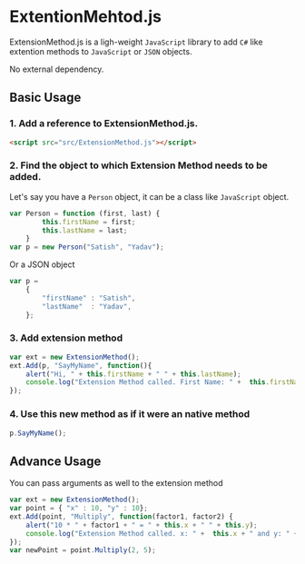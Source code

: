 # ExtentionMehtod.js

ExtensionMethod.js is a ligh-weight ````JavaScript```` library to add ````C#```` like extention methods to ````JavaScript```` or ````JSON```` objects.

No external dependency.

## Basic Usage

### 1. Add a reference to ExtensionMethod.js.

````HTML
<script src="src/ExtensionMethod.js"></script>
````

### 2. Find the object to which Extension Method needs to be added.

Let's say you have a ````Person```` object, it can be a class like ````JavaScript```` object.

````JavaScript
var Person = function (first, last) {
        this.firstName = first;
        this.lastName = last;
    }
var p = new Person("Satish", "Yadav");
````

Or a JSON object

````JavaScript
var p =
    {
        "firstName" : "Satish",
        "lastName"  : "Yadav",
    };
````

### 3. Add extension method

````JavaScript
var ext = new ExtensionMethod();
ext.Add(p, "SayMyName", function(){
    alert("Hi, " + this.firstName + " " + this.lastName);
    console.log("Extension Method called. First Name: " +  this.firstName + " and Last Name: " + this.lastName);
});
````

### 4. Use this new method as if it were an native method

````JavaScript
p.SayMyName();
````

## Advance Usage

You can pass arguments as well to the extension method

````JavaScript
var ext = new ExtensionMethod();
var point = { "x" : 10, "y" : 10};
ext.Add(point, "Multiply", function(factor1, factor2) {
    alert("10 * " + factor1 + " = " + this.x + " " + this.y);
    console.log("Extension Method called. x: " +  this.x + " and y: " + y);
});
var newPoint = point.Multiply(2, 5);
````
